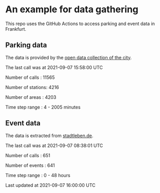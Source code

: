 # An example for data gathering

This repo uses the GitHub Actions to access parking and event data in Frankfurt.

## Parking data
The data is provided by the [open data collection of the city](https://www.offenedaten.frankfurt.de/).

The last call was at 2021-09-07 15:58:00 UTC

Number of calls   : 11565

Number of stations:  4216

Number of areas   :  4203

Time step range   :     4 -  2005 minutes


## Event data
The data is extracted from [stadtleben.de](https://stadtleben.de/frankfurt/).

The last call was at 2021-09-07 08:38:01 UTC

Number of calls   : 651

Number of events  : 641

Time step range   :   0 -  48 hours


Last updated at 2021-09-07 16:00:00 UTC
